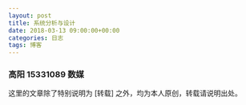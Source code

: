 ```yaml
---
layout: post
title: 系统分析与设计
date: 2018-03-13 09:00:00+00:00
categories: 日志
tags: 博客
---
```

### 高阳 15331089 数媒
这里的文章除了特别说明为 [转载] 之外，均为本人原创，转载请说明出处。


